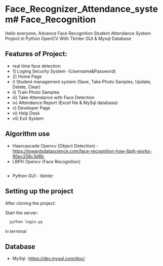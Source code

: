 # Face_Recognizer_Attendance_system# Face_Recognition

Hello everyone,
Advance Face Recognition Student Attendance System Project in Python OpenCV With Tkinter GUI & Mysql Database

## Features of Project:

- real time face detection
- 1] Loging Security System
-(Username&Password)
- 2] Home Page
-   i) Student management system (Save, Take Photo Samples, Update, Delete, Clear) 
-   ii) Train Photo Samples 
-   iii) Take Attendance with Face Detection 
-   iv) Attendance Report (Excel file & MySql database) 
-   v) Developer Page
-   vi) Help Desk
-   vii) Exit System


## Algorithm use

- Haarcascade Opencv (Object Detection)
  -https://towardsdatascience.com/face-recognition-how-lbph-works-90ec258c3d6b
- LBPH Opencv (Face Recognition)
## 
- Python GUI - tkinter

## Setting up the project

After cloning the project:

Start the server:
```bash
  python login.py
```
in terminal

## Database

- MySql
  -https://dev.mysql.com/doc/

